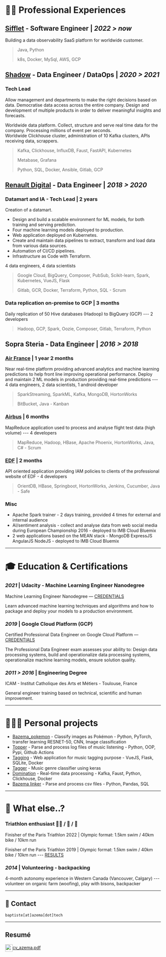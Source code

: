 # 👨‍💻 Professional Experiences

## [Sifflet](https://www.siffletdata.com/) - Software Engineer | *2022 > now*

Building a data observability SaaS platform for worldwide customer.

> Java, Python
>
> k8s, Docker, MySql, AWS, GCP


## [Shadow](https://shadow.tech) - Data Engineer / DataOps | *2020 > 2021*

### Tech Lead

Allow management and departments to make the right decisions based on data. Democratise data access across the entire company. Design and development
of multiple products in order to deliver meaningful insights and forecasts.

Worldwide data platform. Collect, structure and serve real time data for the company.
Processing millions of event per seconds.<br>
Worldwide Clickhouse cluster, administration of 10 Kafka clusters, APIs receiving data, scrappers.

> Kafka, Clickhouse, InfluxDB, Faust, FastAPI, Kubernetes
>
> Metabase, Grafana
>
> Python, SQL, Docker, Ansible, Gitlab, GCP

## [Renault Digital](https://www.renault.fr/) - Data Engineer | *2018 > 2020*

### Datamart and IA - Tech Lead | 2 years

Creation of a datamart.

- Design and build a scalable environment for ML models, for both training and serving prediction.
- Four machine learning models deployed to production.
- Web application deployed on Kubernetes.
- Create and maintain data pipelines to extract, transform and load data from various data sources.
- Automation of CI/CD pipelines.
- Infrastructure as Code with Terraform.

4 data engineers, 4 data scientists

> Google Cloud, BigQuery, Composer, PubSub, Scikit-learn, Spark, Kubernetes, VueJS, Flask
>
> Gitlab, GCR, Docker, Terraform, Python, SQL - Scrum

### Data replication on-premise to GCP | 3 months

Daily replication of 50 Hive databases (Hadoop) to BigQuery (GCP) --- 2 developers

> Hadoop, GCP, Spark, Oozie, Composer, Gitlab, Terraform, Python

## Sopra Steria - Data Engineer | *2016 > 2018*

### [Air France](https://www.airfrance.fr/) | 1 year 2 months

Near real-time platform providing advanced analytics and machine learning predictions to help front line improving operational performance.
Deploy and maintain 2 ML models in production providing real-time predictions ---
4 data engineers, 2 data scientists, 1 android developer

> SparkStreaming, SparkML, Kafka, MongoDB, HortonWorks
>
> BitBucket, Java - Kanban

### [Airbus](https://www.airbus.com/) | 6 months

MapReduce application used to process and analyse flight test data (high volume) --- 4 developers

> MapReduce, Hadoop, HBase, Apache Phoenix, HortonWorks, Java, C# - Scrum

### [EDF](https://www.edf.fr) | 2 months

API oriented application providing IAM policies to clients of the professional website of EDF - 4 developers

> OrientDB, HBase, Springboot, HortonWorks, Jenkins, Cucumber, Java - Safe

### Misc

* Apache Spark trainer - 2 days training, provided 4 times for external and internal audience
* AI/sentiment analysis - collect and analyse data from web social media during European Championship 2016 - deployed to IMB Cloud Bluemix
* 2 web applications based on the MEAN stack - MongoDB ExpressJS AngularJS NodeJS - deployed to IMB Cloud Bluemix

___

# 🎓 Education & Certifications

### *2021* | Udacity - Machine Learning Engineer Nanodegree

Machine Learning Engineer Nanodegree —
[CREDENTIALS](https://graduation.udacity.com/confirm/STUCHQYP)

Learn advanced machine learning techniques and algorithms and how to package
and deploy your models to a production environment.

### *2019* | Google Cloud Platform (GCP)

Certified Professional Data Engineer on Google Cloud Platform —
[CREDENTIALS](https://www.credential.net/sdui5mmo)

The Professional Data Engineer exam assesses your ability to:
Design data processing systems, build and operationalize data processing systems,
operationalize machine learning models, ensure solution quality.

### *2011 > 2016* | Engineering Degree

ICAM - Institut Catholique des Arts et Métiers - Toulouse, France

General engineer training based on technical, scientific and human improvement.
___

# 🧘🏻‍♂️ Personal projects

* [Bazema_pokemon](https://github.com/AzemaBaptiste/pokemon_classifier) - Classify images as Pokémon - Python, PyTorch, transfer learning RESNET-50,
  CNN, Image classification
* [Topper](https://github.com/AzemaBaptiste/topper) - Parse and process log files of music listening - Python, OOP, Pypi, Github Actions
* [Tagging](https://github.com/AzemaBaptiste/tagging) - Web application for music tagging purpose - VueJS, Flask, SQLite, Docker
* [Tagger](https://github.com/AzemaBaptiste/tagger) - Music genre classifier using keras
* [Domination](https://github.com/AzemaBaptiste/domination) - Real-time data processing - Kafka, Faust, Python, Clickhouse, Docker
* [Bazema linker](https://github.com/AzemaBaptiste/bazema_linker) - Parse and process csv files - Python, Pandas, SQL

___

# 🌴 What else..?

### Triathlon enthusiast 🏊‍♂️ / 🚴 / 🏃

Finisher of the Paris Triathlon 2022 | Olympic format: 1.5km swim / 40km bike / 10km run

Finisher of the Paris Triathlon 2019 | Olympic format: 1.5km swim / 40km bike / 10km run ---
[RESULTS](https://resultscui.active.com/participants/38322252)

### *2014* | Volunteering - backpacking

4-month autonomy experience in Western Canada (Vancouver, Calgary) --- volunteer on organic farm (woofing), play with bisons, backpacker

___

## 📨 Contact

``` 
baptiste[at]azema[dot]tech
``` 

___

## Resumé

<a href="/cv_azema.pdf" target="_blank">
<img  width="24" height="24" style="vertical-align: middle" src="/img/resume.png" /><span>cv_azema.pdf</span>
</a>

